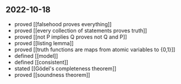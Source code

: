 ## 2022-10-18
- proved [[falsehood proves everything]]
- proved [[every collection of statements proves truth]]
- proved  [[not P implies Q proves not Q and P]]
- proved [[listing lemma]]
- proved [[truth functions are maps from atomic variables to {0,1}]]
- defined [[model]]
- defined [[consistent]]
- stated [[Gödel's completeness theorem]]
- proved [[soundness theorem]] 